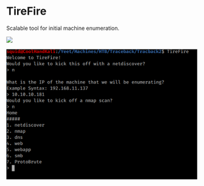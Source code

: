 # TireFire
Scalable tool for initial machine enumeration.

<img src ="https://drive.google.com/uc?id=1HNzO1Rgm_7n83yp4R2ATdukRi_knc4ZS">


![TireFireAction](TireFireAction.png)
